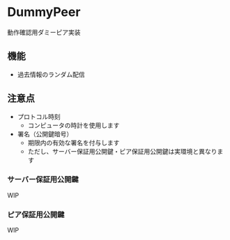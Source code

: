 ﻿# DummyPeer

動作確認用ダミーピア実装

## 機能

- 過去情報のランダム配信

## 注意点

- プロトコル時刻
  - コンピュータの時計を使用します
- 署名（公開鍵暗号）
  - 期限内の有効な署名を付与します
  - ただし、サーバー保証用公開鍵・ピア保証用公開鍵は実環境と異なります

### サーバー保証用公開鍵

WIP

### ピア保証用公開鍵

WIP
